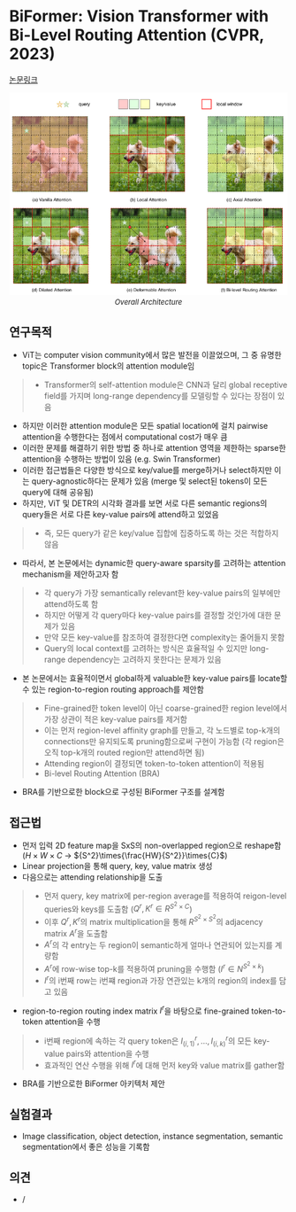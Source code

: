 # BiFormer: Vision Transformer with Bi-Level Routing Attention (CVPR, 2023)

[논문링크](https://arxiv.org/abs/2303.08810)

<p align="center">
    <img width="600" alt='fig1' src="./img/01_36_01.png?raw=true"></br>
    <em><font size=2>Overall Architecture</font></em>
</p>

## 연구목적
- ViT는 computer vision community에서 많은 발전을 이끌었으며, 그 중 유명한 topic은 Transformer block의 attention module임
> - Transformer의 self-attention module은 CNN과 달리 global receptive field를 가지며 long-range dependency를 모델링할 수 있다는 장점이 있음
- 하지만 이러한 attention module은 모든 spatial location에 걸치 pairwise attention을 수행한다는 점에서 computational cost가 매우 큼
- 이러한 문제를 해결하기 위한 방법 중 하나로 attention 영역을 제한하는 sparse한 attention을 수행하는 방법이 있음 (e.g. Swin Transformer)
- 이러한 접근법들은 다양한 방식으로 key/value를 merge하거나 select하지만 이는 query-agnostic하다는 문제가 있음 (merge 및 select된 tokens이 모든 query에 대해 공유됨)
- 하지만, ViT 및 DETR의 시각화 결과를 보면 서로 다른 semantic regions의 query들은 서로 다른 key-value pairs에 attend하고 있었음
> - 즉, 모든 query가 같은 key/value 집합에 집중하도록 하는 것은 적합하지 않음
- 따라서, 본 논문에서는 dynamic한 query-aware sparsity를 고려하는 attention mechanism을 제안하고자 함
> - 각 query가 가장 semantically relevant한 key-value pairs의 일부에만 attend하도록 함
> - 하지만 어떻게 각 query마다 key-value pairs를 결정할 것인가에 대한 문제가 있음
> - 만약 모든 key-value를 참조하여 결정한다면 complexity는 줄어들지 못함
> - Query의 local context를 고려하는 방식은 효율적일 수 있지만 long-range dependency는 고려하지 못한다는 문제가 있음
- 본 논문에서는 효율적이면서 global하게 valuable한 key-value pairs를 locate할 수 있는 region-to-region routing approach를 제안함
> - Fine-grained한 token level이 아닌 coarse-grained한 region level에서 가장 상관이 적은 key-value pairs를 제거함
> - 이는 먼저 region-level affinity graph를 만들고, 각 노드별로 top-k개의 connections만 유지되도록 pruning함으로써 구현이 가능함 (각 region은 오직 top-k개의 routed region만 attend하면 됨)
> - Attending region이 결정되면 token-to-token attention이 적용됨
> - Bi-level Routing Attention (BRA)
- BRA를 기반으로한 block으로 구성된 BiFormer 구조를 설계함

## 접근법
- 먼저 입력 2D feature map을 SxS의 non-overlapped region으로 reshape함 (${H}\times{W}\times{C}$ -> ${S^2}\times{\frac{HW}{S^2}}\times{C}$)
- Linear projection을 통해 query, key, value matrix 생성
- 다음으로는 attending relationship을 도출
> - 먼저 query, key matrix에 per-region average를 적용하여 reigon-level queries와 keys를 도출함 ($Q^r, K^r\in{R^{{S^2}\times{C}}}$)
> - 이후 $Q^r, K^r$의 matrix multiplication을 통해 $R^{{S^2}\times{S^2}}$의 adjacency matrix $A^r$을 도출함
> - $A^r$의 각 entry는 두 region이 semantic하게 얼마나 연관되어 있는지를 계량함
> - $A^r$에 row-wise top-k를 적용하여 pruning을 수행함 ($I^r\in{N^{{S^2}\times{k}}}$)
> - $I^r$의 i번째 row는 i번쨰 region과 가장 연관있는 k개의 region의 index를 담고 있음
- region-to-region routing index matrix $I^r$을 바탕으로 fine-grained token-to-token attention을 수행
> - i번째 region에 속하는 각 query token은 $I^r_{(i,1)},\dots,I^r_{(i,k)}$의 모든 key-value pairs와 attention을 수행
> - 효과적인 연산 수행을 위해 $I^r$에 대해 먼저 key와 value matrix를 gather함
- BRA를 기반으로한 BiFormer 아키텍처 제안

## 실험결과
- Image classification, object detection, instance segmentation, semantic segmentation에서 좋은 성능을 기록함

## 의견
- /